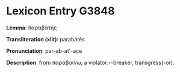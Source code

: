 # Lexicon Entry G3848

**Lemma**: παραβάτης

**Transliteration (xlit)**: parabátēs

**Pronunciation**: par-ab-at'-ace

**Description**:
from παραβαίνω; a violator:--breaker, transgress(-or).
